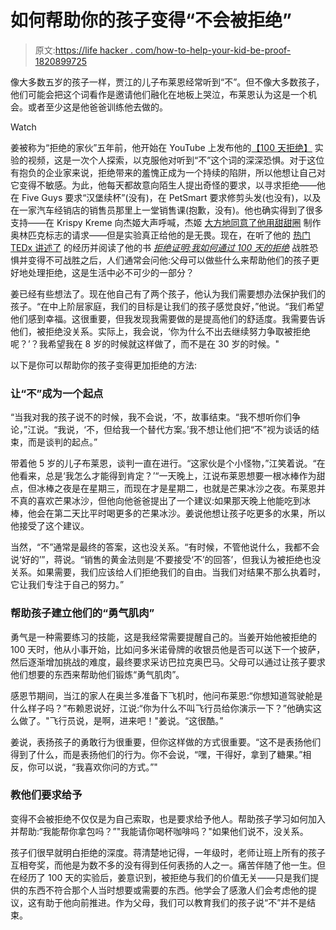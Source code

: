 # 如何帮助你的孩子变得“不会被拒绝”

> 原文:[https://life hacker . com/how-to-help-your-kid-be-proof-1820899725](https://lifehacker.com/how-to-help-your-kid-become-rejection-proof-1820899725)

像大多数五岁的孩子一样，贾江的儿子布莱恩经常听到“不”。但不像大多数孩子，他们可能会把这个词看作是邀请他们融化在地板上哭泣，布莱恩认为这是一个机会。或者至少这是他爸爸训练他去做的。

Watch

姜被称为“拒绝的家伙”五年前，他开始在 YouTube 上发布他的[【100 天拒绝】](https://www.rejectiontherapy.com/100-days-of-rejection-therapy/) 实验的视频，这是一次个人探索，以克服他对听到“不”这个词的深深恐惧。对于这位有抱负的企业家来说，拒绝带来的羞愧正成为一个持续的陷阱，所以他想让自己对它变得不敏感。为此，他每天都故意向陌生人提出奇怪的要求，以寻求拒绝——他在 Five Guys 要求“汉堡续杯”(没有)，在 PetSmart 要求修剪头发(也没有)，以及在一家汽车经销店的销售员那里上一堂销售课(抱歉，没有)。他也确实得到了很多支持——在 Krispy Kreme 向杰姬大声呼喊，杰姬 [大方地同意了他用甜甜圈](https://www.youtube.com/watch?v=7Ax2CsVbrX0) 制作奥林匹克标志的请求——但是实验真正给他的是无畏。现在，在听了他的 [热门 TEDx 讲述了](https://www.ted.com/talks/jia_jiang_what_i_learned_from_100_days_of_rejection) 的经历并阅读了他的书 [*拒绝证明:我如何通过 100 天的拒绝*](https://www.amazon.com/Rejection-Proof-Became-Invincible-Through/dp/080414138X?asc_campaign=InlineText&asc_refurl=https://lifehacker.com/how-to-help-your-kid-become-rejection-proof-1820899725&asc_source=&tag=kinjalifehackerlink-20) 战胜恐惧并变得不可战胜之后，人们通常会问他:父母可以做些什么来帮助他们的孩子更好地处理拒绝，这是生活中必不可少的一部分？

姜已经有些想法了。现在他自己有了两个孩子，他认为我们需要想办法保护我们的孩子。“在中上阶层家庭，我们的目标是让我们的孩子感觉良好，”他说。“我们希望他们感到幸福。这很重要，但我发现我需要做的是提高他们的舒适度。我需要告诉他们，被拒绝没关系。实际上，我会说，‘你为什么不出去继续努力争取被拒绝呢？’？我希望我在 8 岁的时候就这样做了，而不是在 30 岁的时候。"

以下是你可以帮助你的孩子变得更加拒绝的方法:

### 让“不”成为一个起点

“当我对我的孩子说不的时候，我不会说，‘不，故事结束。“我不想听你们争论，”江说。“我说，‘不，但给我一个替代方案。’我不想让他们把“不”视为谈话的结束，而是谈判的起点。”

带着他 5 岁的儿子布莱恩，谈判一直在进行。“这家伙是个小怪物，”江笑着说。“在他看来，总是‘我怎么才能得到肯定？’“一天晚上，江说布莱恩想要一根冰棒作为甜点，但冰棒之夜是在星期三，而现在才是星期二，也就是芒果冰沙之夜。布莱恩并不真的喜欢芒果冰沙，但他向他爸爸提出了一个建议:如果那天晚上他能吃到冰棒，他会在第二天比平时喝更多的芒果冰沙。姜说他想让孩子吃更多的水果，所以他接受了这个建议。

当然，“不”通常是最终的答案，这也没关系。“有时候，不管他说什么，我都不会说‘好的’”，蒋说。“销售的黄金法则是‘不要接受‘不’的回答’，但我认为被拒绝也没关系。如果需要，我们应该给人们拒绝我们的自由。当我们对结果不那么执着时，它让我们专注于自己的努力。”

### 帮助孩子建立他们的“勇气肌肉”

勇气是一种需要练习的技能，这是我经常需要提醒自己的。当姜开始他被拒绝的 100 天时，他从小事开始，比如问多米诺骨牌的收银员他是否可以送下一个披萨，然后逐渐增加挑战的难度，最终要求采访巴拉克奥巴马。父母可以通过让孩子要求他们想要的东西来帮助他们锻炼“勇气肌肉”。

感恩节期间，当江的家人在奥兰多准备下飞机时，他问布莱恩:“你想知道驾驶舱是什么样子吗？”布赖恩说好，江说:“你为什么不叫飞行员给你演示一下？”他确实这么做了。"飞行员说，是啊，进来吧！"姜说。“这很酷。”

姜说，表扬孩子的勇敢行为很重要，但你这样做的方式很重要。“这不是表扬他们得到了什么，而是表扬他们的行为。你不会说，“嘿，干得好，拿到了糖果。”相反，你可以说，“我喜欢你问的方式。”"

### 教他们要求给予

变得不会被拒绝不仅仅是为自己索取，也是要求给予他人。帮助孩子学习如何加入并帮助:“我能帮你拿包吗？”"我能请你喝杯咖啡吗？"如果他们说不，没关系。

孩子们很早就明白拒绝的深度。蒋清楚地记得，一年级时，老师让班上所有的孩子互相夸奖，而他是为数不多的没有得到任何表扬的人之一。痛苦伴随了他一生。但在经历了 100 天的实验后，姜意识到，被拒绝与我们的价值无关——只是我们提供的东西不符合那个人当时想要或需要的东西。他学会了感激人们会考虑他的提议，这有助于他向前推进。作为父母，我们可以教育我们的孩子说“不”并不是结束。